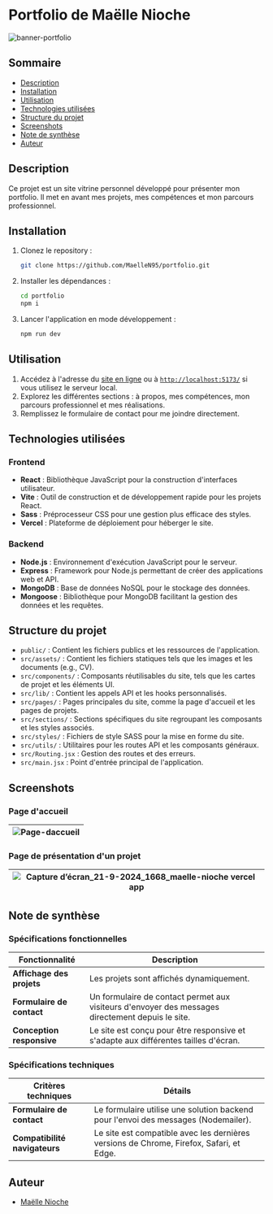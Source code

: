 # Portfolio de Maëlle Nioche

![banner-portfolio](https://github.com/user-attachments/assets/c0b9b0fd-cc93-40cb-a963-b29a6e4716cb)

## Sommaire

- [Description](#description)
- [Installation](#installation)
- [Utilisation](#utilisation)
- [Technologies utilisées](#technologies-utilisées)
- [Structure du projet](#structure-du-projet)
- [Screenshots](#screenshots)
- [Note de synthèse](#note-de-synthèse)
- [Auteur](#auteur)

## Description

Ce projet est un site vitrine personnel développé pour présenter mon portfolio. Il met en avant mes projets, mes compétences et mon parcours professionnel.

## Installation

1. Clonez le repository :
   ```bash
   git clone https://github.com/MaelleN95/portfolio.git
2. Installer les dépendances :
   ```bash
   cd portfolio
   npm i
3. Lancer l'application en mode développement :
   ```bash
   npm run dev

## Utilisation

1. Accédez à l'adresse du [site en ligne](https://maelle-nioche.vercel.app/) ou à [`http://localhost:5173/`](http://localhost:5173/) si vous utilisez le serveur local.
2. Explorez les différentes sections : à propos, mes compétences, mon parcours professionnel et mes réalisations.
3. Remplissez le formulaire de contact pour me joindre directement.

## Technologies utilisées

### Frontend
- **React** : Bibliothèque JavaScript pour la construction d'interfaces utilisateur.
- **Vite** : Outil de construction et de développement rapide pour les projets React.
- **Sass** : Préprocesseur CSS pour une gestion plus efficace des styles.
- **Vercel** : Plateforme de déploiement pour héberger le site.

### Backend
- **Node.js** : Environnement d'exécution JavaScript pour le serveur.
- **Express** : Framework pour Node.js permettant de créer des applications web et API.
- **MongoDB** : Base de données NoSQL pour le stockage des données.
- **Mongoose** : Bibliothèque pour MongoDB facilitant la gestion des données et les requêtes.

## Structure du projet

- `public/` : Contient les fichiers publics et les ressources de l'application.
- `src/assets/` : Contient les fichiers statiques tels que les images et les documents (e.g., CV).
- `src/components/` : Composants réutilisables du site, tels que les cartes de projet et les éléments UI.
- `src/lib/` : Contient les appels API et les hooks personnalisés.
- `src/pages/` : Pages principales du site, comme la page d'accueil et les pages de projets.
- `src/sections/` : Sections spécifiques du site regroupant les composants et les styles associés.
- `src/styles/` : Fichiers de style SASS pour la mise en forme du site.
- `src/utils/` : Utilitaires pour les routes API et les composants généraux.
- `src/Routing.jsx` : Gestion des routes et des erreurs.
- `src/main.jsx` : Point d'entrée principal de l'application.

## Screenshots

### Page d'accueil
|![Page-daccueil](https://github.com/user-attachments/assets/8e48bf76-4e88-49a7-968c-419da2618c09)|
|-|

### Page de présentation d'un projet
|![Capture d’écran_21-9-2024_1668_maelle-nioche vercel app](https://github.com/user-attachments/assets/e2ca7100-1679-466b-a89e-cb187852b4aa)|
|-|

## Note de synthèse

### Spécifications fonctionnelles

| Fonctionnalité                 | Description                                                                                      |
|--------------------------|--------------------------------------------------------------------------------------------------|
| **Affichage des projets** | Les projets sont affichés dynamiquement.              |
| **Formulaire de contact** | Un formulaire de contact permet aux visiteurs d'envoyer des messages directement depuis le site. |
| **Conception responsive** | Le site est conçu pour être responsive et s'adapte aux différentes tailles d'écran.             |

### Spécifications techniques

| Critères techniques                      | Détails                                                                         |
|----------------------------|------------------------------------------------------------------------------------------------------|
| **Formulaire de contact**   | Le formulaire utilise une solution backend pour l'envoi des messages (Nodemailer).         |
| **Compatibilité navigateurs** | Le site est compatible avec les dernières versions de Chrome, Firefox, Safari, et Edge.             |


## Auteur

- [Maëlle Nioche](https://www.linkedin.com/in/maelle-nioche/)
